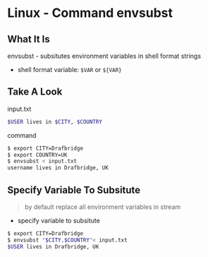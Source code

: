# Linux - Command envsubst

## What It Is

envsubst - subsitutes environment variables in shell format strings

- shell format variable: `$VAR` or `${VAR}`

## Take A Look

input.txt

```sh
$USER lives in $CITY, $COUNTRY
```

command

```sh
$ export CITY=Drafbridge
$ export COUNTRY=UK
$ envsubst < input.txt
username lives in Drafbridge, UK
```

## Specify Variable To Subsitute

> by default replace all environment variables in stream

- specify variable to subsitute

```sh
$ export CITY=Drafbridge
$ envsubst "$CITY,$COUNTRY"< input.txt
$USER lives in Drafbridge, UK
```
